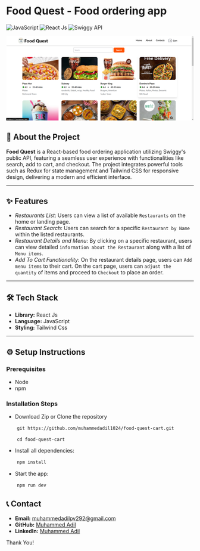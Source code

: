 # Food Quest - Food ordering app

![JavaScript](https://img.shields.io/badge/JavaScript-yellow) ![React Js](https://img.shields.io/badge/React%20Js-61dafb) ![Swiggy API](https://img.shields.io/badge/Swiggy%20Public%20API-V3-FC8019)

![Demo App](/src/assets/demo-foodquest.png)

## 🧐 About the Project

**Food Quest** is a React-based food ordering application utilizing Swiggy's public API, featuring a seamless user experience with functionalities like search, add to cart, and checkout. The project integrates powerful tools such as Redux for state management and Tailwind CSS for responsive design, delivering a modern and efficient interface.

---

## ✨ Features

- *Restaurants List*: Users can view a list of available `Restaurants` on the home or landing page.
- *Restaurant Search*: Users can search for a specific `Restaurant by Name` within the listed restaurants.
- *Restaurant Details and Menu*: By clicking on a specific restaurant, users can view detailed `information about the Restaurant` along with a list of `Menu items`.
- *Add To Cart Functionality*: On the restaurant details page, users can `Add menu items` to their cart. On the cart page, users can `adjust the quantity` of items and proceed to `Checkout` to place an order.

---

## 🛠️ Tech Stack

- **Library:** React Js
- **Language:** JavaScript
- **Styling:** Tailwind Css

---

## ⚙️ Setup Instructions

### Prerequisites
- Node
- npm
  
### Installation Steps

* Download Zip or Clone the repository
```shell
    git https://github.com/muhammedadil1024/food-quest-cart.git
```

```shell
    cd food-quest-cart
```

* Install all dependencies:
```js
    npm install
```

*  Start the app:
```js
    npm run dev
```

## 📞 Contact

- **Email:** [muhammedadilpv292@gmail.com](mailto:muhammedadilpv292@gmail.com)
- **GitHub:** [Muhammed Adil](https://github.com/muhammedadil1024)
- **LinkedIn:** [Muhammed Adil](https://www.linkedin.com/in/mhd-adil292/)

Thank You!